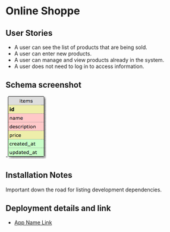 # Online Shoppe

## User Stories

- A user can see the list of products that are being sold.
- A user can enter new products.
- A user can manage and view products already in the system.
- A user does not need to log in to access information.

## Schema screenshot

-![Schema](./schema.png)

## Installation Notes

Important down the road for listing development dependencies.

## Deployment details and link

- [App Name Link](https:yourthing.herokuapp.com)
